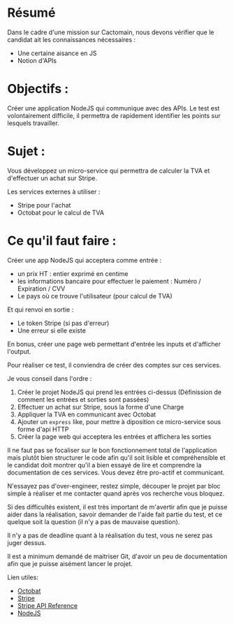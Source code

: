 # Résumé

Dans le cadre d'une mission sur Cactomain, nous devons vérifier que le candidat ait les connaissances nécessaires :

- Une certaine aisance en JS
- Notion d'APIs

Objectifs :
=========

Créer une application NodeJS qui communique avec des APIs.
Le test est volontairement difficile, il permettra de rapidement identifier les points sur lesquels travailler.

Sujet :
======

Vous développez un micro-service qui permettra de calculer la TVA et d'effectuer un achat sur Stripe.

Les services externes à utiliser :

- Stripe pour l'achat
- Octobat pour le calcul de TVA

Ce qu'il faut faire :
====================

Créer une app NodeJS qui acceptera comme entrée :

- un prix HT : entier exprimé en centime
- les informations bancaire pour effectuer le paiement : Numéro / Expiration / CVV
- Le pays où ce trouve l'utilisateur (pour calcul de TVA)

Et qui renvoi en sortie :

- Le token Stripe (si pas d'erreur)
- Une erreur si elle existe

En bonus, créer une page web permettant d'entrée les inputs et d'afficher l'output.

Pour réaliser ce test, il conviendra de créer des comptes sur ces services.

Je vous conseil dans l'ordre :

1. Créer le projet NodeJS qui prend les entrées ci-dessus (Définission de comment les entrées et sorties sont passées)
2. Effectuer un achat sur Stripe, sous la forme d'une Charge
3. Appliquer la TVA en communicant avec Octobat
4. Ajouter un `express` like, pour mettre à diposition ce micro-service sous forme d'api HTTP
5. Créer la page web qui acceptera les entrées et affichera les sorties

Il ne faut pas se focaliser sur le bon fonctionnement total de l'application mais plutôt bien structurer le code afin qu'il soit lisible et compréhensible et le candidat doit montrer qu'il a bien essayé de lire et comprendre la documentation de ces services. Vous devez être pro-actif et communicant.

N'essayez pas d'over-engineer, restez simple, découper le projet par bloc simple à réaliser et me contacter quand après vos recherche vous bloquez.

Si des difficultés existent, il est très important de m'avertir afin que je puisse aider dans la réalisation, savoir demander de l'aide fait partie du test, et ce quelque soit la question (il n'y a pas de mauvaise question).

Il n'y a pas de deadline quant à la réalisation du test, vous ne serez pas juger dessus.

Il est a minimum demandé de maitriser Git, d'avoir un peu de documentation afin que je puisse aisément lancer le projet.

Lien utiles:

- [Octobat](https://www.octobat.com/)
- [Stripe](https://stripe.com/fr)
- [Stripe API Reference](https://stripe.com/docs/api)
- [NodeJS](https://www.codementor.io/iykyvic/writing-your-nodejs-apps-using-es6-6dh0edw2o)

